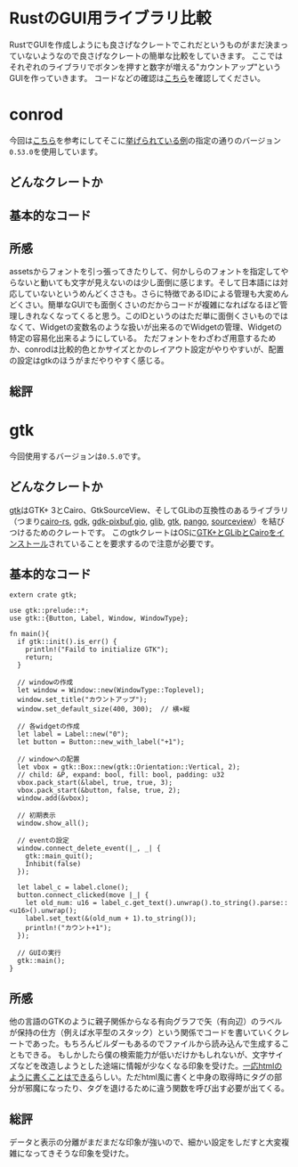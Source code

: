 # RustのGUI用ライブラリ比較
RustでGUIを作成しようにも良さげなクレートでこれだというものがまだ決まっていないようなので良さげなクレートの簡単な比較をしていきます。
ここではそれぞれのライブラリでボタンを押すと数字が増える"カウントアップ"というGUIを作っていきます。
コードなどの確認は[こちら](https://github.com/ogata-k/GUI_cmp)を確認してください。

# conrod
今回は[こちら](http://mmi.hatenablog.com/entry/2017/07/09/234945)を参考にしてそこに[挙げられている例](https://github.com/mmisono/conrod-examples/tree/master/fibonacci)の指定の通りのバージョン```0.53.0```を使用しています。

## どんなクレートか
## 基本的なコード
## 所感
assetsからフォントを引っ張ってきたりして、何かしらのフォントを指定してやらないと動いても文字が見えないのは少し面倒に感じます。そして日本語には対応していないというめんどくささも。さらに特徴であるIDによる管理も大変めんどくさい。簡単なGUIでも面倒くさいのだからコードが複雑になればなるほど管理しきれなくなってくると思う。このIDというのはただ単に面倒くさいものではなくて、Widgetの変数名のような扱いが出来るのでWidgetの管理、Widgetの特定の容易化出来るようにしている。
ただフォントをわざわざ用意するためか、conrodは比較的色とかサイズとかのレイアウト設定がやりやすいが、配置の設定はgtkのほうがまだやりやすく感じる。
## 総評


# gtk
今回使用するバージョンは```0.5.0```です。
## どんなクレートか
[gtk](https://github.com/gtk-rs/gtk)はGTK+ 3とCairo、GtkSourceView、そしてGLibの互換性のあるライブラリ（つまり[cairo-rs](https://crates.io/crates/cairo-rs), [gdk](https://crates.io/crates/gdk), [gdk-pixbuf](https://crates.io/crates/gdk-pixbuf),[gio](https://crates.io/crates/gio), [glib](https://crates.io/crates/glib), [gtk](https://crates.io/crates/gtk), [pango](https://crates.io/crates/pango), [sourceview](https://crates.io/crates/sourceview)）を結びつけるためのクレートです。
このgtkクレートはOSに[GTK+とGLibとCairoをインストール](https://gtk-rs.org/docs-src/requirements.html)されていることを要求するので注意が必要です。
## 基本的なコード
```
extern crate gtk;

use gtk::prelude::*;
use gtk::{Button, Label, Window, WindowType};

fn main(){
  if gtk::init().is_err() {
    println!("Faild to initialize GTK");
    return;
  }

  // windowの作成
  let window = Window::new(WindowType::Toplevel);
  window.set_title("カウントアップ");
  window.set_default_size(400, 300);  // 横×縦

  // 各widgetの作成
  let label = Label::new("0");
  let button = Button::new_with_label("+1");
  
  // windowへの配置
  let vbox = gtk::Box::new(gtk::Orientation::Vertical, 2);
  // child: &P, expand: bool, fill: bool, padding: u32
  vbox.pack_start(&label, true, true, 3); 
  vbox.pack_start(&button, false, true, 2);
  window.add(&vbox);
  
  // 初期表示
  window.show_all();

  // eventの設定
  window.connect_delete_event(|_, _| {
    gtk::main_quit();
    Inhibit(false)
  });

  let label_c = label.clone();
  button.connect_clicked(move |_| {
    let old_num: u16 = label_c.get_text().unwrap().to_string().parse::<u16>().unwrap();
    label.set_text(&(old_num + 1).to_string());
    println!("カウント+1");
  });

  // GUIの実行
  gtk::main();
}
```
## 所感
他の言語のGTKのように親子関係からなる有向グラフで矢（有向辺）のラベルが保持の仕方（例えば水平型のスタック）という関係でコードを書いていくクレートであった。もちろんビルダーもあるのでファイルから読み込んで生成することもできる。
もしかしたら僕の検索能力が低いだけかもしれないが、文字サイズなどを改造しようとした途端に情報が少なくなる印象を受けた。[一応htmlのように書くことはできる](https://gtk-rs.org/docs/gtk/struct.Label.html#markup-styled-text)らしい。ただhtml風に書くと中身の取得時にタグの部分が邪魔になったり、タグを退けるために違う関数を呼び出す必要が出てくる。
## 総評
データと表示の分離がまだまだな印象が強いので、細かい設定をしだすと大変複雑になってきそうな印象を受けた。


